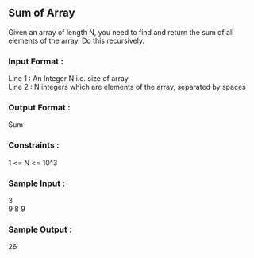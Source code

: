 ## Sum of Array
Given an array of length N, you need to find and return the sum of all elements of the array.
Do this recursively.
### Input Format :
Line 1 : An Integer N i.e. size of array <br/>
Line 2 : N integers which are elements of the array, separated by spaces
### Output Format :
Sum
### Constraints :
1 <= N <= 10^3
### Sample Input :
3 <br/>
9 8 9
### Sample Output :
26